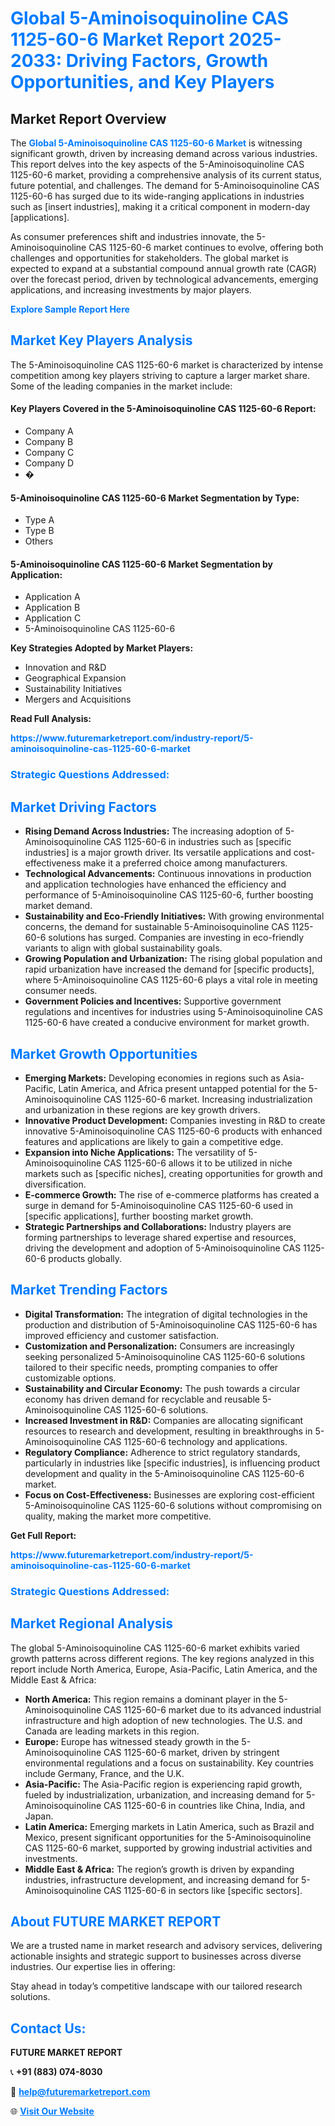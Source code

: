 <h1 style="color: #007BFF;">Global 5-Aminoisoquinoline CAS 1125-60-6 Market Report 2025-2033: Driving Factors, Growth Opportunities, and Key Players</h1>

<section id="overview">
<h2>Market Report Overview</h2>
<p>The <a href="https://www.futuremarketreport.com/industry-report/5-aminoisoquinoline-cas-1125-60-6-market" style="color: #007BFF; text-decoration: none;"><strong>Global 5-Aminoisoquinoline CAS 1125-60-6 Market</strong></a> is witnessing significant growth, driven by increasing demand across various industries. This report delves into the key aspects of the 5-Aminoisoquinoline CAS 1125-60-6 market, providing a comprehensive analysis of its current status, future potential, and challenges. The demand for 5-Aminoisoquinoline CAS 1125-60-6 has surged due to its wide-ranging applications in industries such as [insert industries], making it a critical component in modern-day [applications].</p>
<p>As consumer preferences shift and industries innovate, the 5-Aminoisoquinoline CAS 1125-60-6 market continues to evolve, offering both challenges and opportunities for stakeholders. The global market is expected to expand at a substantial compound annual growth rate (CAGR) over the forecast period, driven by technological advancements, emerging applications, and increasing investments by major players.</p>
</section>

<section id="overview">
<p><a href="https://www.futuremarketreport.com/request-sample/reportId=119804" style="color: #007BFF; text-decoration: none;"><strong>Explore Sample Report Here</strong></a></p>
</section>

<section id="key-players">
<h2 style="color: #007BFF;">Market Key Players Analysis</h2>
<p>The 5-Aminoisoquinoline CAS 1125-60-6 market is characterized by intense competition among key players striving to capture a larger market share. Some of the leading companies in the market include:</p>
<h4>Key Players Covered in the 5-Aminoisoquinoline CAS 1125-60-6 Report:</h4>
<ul><li>Company A</li><li>Company B</li><li>Company C</li><li>Company D</li><li>�</li></ul>
<h4>5-Aminoisoquinoline CAS 1125-60-6 Market Segmentation by Type:</h4>
<ul><li>Type A</li><li>Type B</li><li>Others</li></ul>

<h4>5-Aminoisoquinoline CAS 1125-60-6 Market Segmentation by Application:</h4>
<ul><li>Application A</li><li>Application B</li><li>Application C</li><li>5-Aminoisoquinoline CAS 1125-60-6</li></ul>
<p><strong>Key Strategies Adopted by Market Players:</strong></p>
<ul>
<li>Innovation and R&D</li>
<li>Geographical Expansion</li>
<li>Sustainability Initiatives</li>
<li>Mergers and Acquisitions</li>
</ul>
</section>

<section>
<p><strong>Read Full Analysis: </strong></p><a href="https://www.futuremarketreport.com/industry-report/5-aminoisoquinoline-cas-1125-60-6-market" style="color: #007BFF; text-decoration: none;"><strong>https://www.futuremarketreport.com/industry-report/5-aminoisoquinoline-cas-1125-60-6-market</strong></a>
<h3 style="color: #007BFF;">Strategic Questions Addressed:</h3>
</section>

<section id="driving-factors">
<h2 style="color: #007BFF;">Market Driving Factors</h2>
<ul>
<li><strong>Rising Demand Across Industries:</strong> The increasing adoption of 5-Aminoisoquinoline CAS 1125-60-6 in industries such as [specific industries] is a major growth driver. Its versatile applications and cost-effectiveness make it a preferred choice among manufacturers.</li>
<li><strong>Technological Advancements:</strong> Continuous innovations in production and application technologies have enhanced the efficiency and performance of 5-Aminoisoquinoline CAS 1125-60-6, further boosting market demand.</li>
<li><strong>Sustainability and Eco-Friendly Initiatives:</strong> With growing environmental concerns, the demand for sustainable 5-Aminoisoquinoline CAS 1125-60-6 solutions has surged. Companies are investing in eco-friendly variants to align with global sustainability goals.</li>
<li><strong>Growing Population and Urbanization:</strong> The rising global population and rapid urbanization have increased the demand for [specific products], where 5-Aminoisoquinoline CAS 1125-60-6 plays a vital role in meeting consumer needs.</li>
<li><strong>Government Policies and Incentives:</strong> Supportive government regulations and incentives for industries using 5-Aminoisoquinoline CAS 1125-60-6 have created a conducive environment for market growth.</li>
</ul>
</section>

<section id="growth-opportunities">
<h2 style="color: #007BFF;">Market Growth Opportunities</h2>
<ul>
<li><strong>Emerging Markets:</strong> Developing economies in regions such as Asia-Pacific, Latin America, and Africa present untapped potential for the 5-Aminoisoquinoline CAS 1125-60-6 market. Increasing industrialization and urbanization in these regions are key growth drivers.</li>
<li><strong>Innovative Product Development:</strong> Companies investing in R&D to create innovative 5-Aminoisoquinoline CAS 1125-60-6 products with enhanced features and applications are likely to gain a competitive edge.</li>
<li><strong>Expansion into Niche Applications:</strong> The versatility of 5-Aminoisoquinoline CAS 1125-60-6 allows it to be utilized in niche markets such as [specific niches], creating opportunities for growth and diversification.</li>
<li><strong>E-commerce Growth:</strong> The rise of e-commerce platforms has created a surge in demand for 5-Aminoisoquinoline CAS 1125-60-6 used in [specific applications], further boosting market growth.</li>
<li><strong>Strategic Partnerships and Collaborations:</strong> Industry players are forming partnerships to leverage shared expertise and resources, driving the development and adoption of 5-Aminoisoquinoline CAS 1125-60-6 products globally.</li>
</ul>
</section>

<section id="trending-factors">
<h2 style="color: #007BFF;">Market Trending Factors</h2>
<ul>
<li><strong>Digital Transformation:</strong> The integration of digital technologies in the production and distribution of 5-Aminoisoquinoline CAS 1125-60-6 has improved efficiency and customer satisfaction.</li>
<li><strong>Customization and Personalization:</strong> Consumers are increasingly seeking personalized 5-Aminoisoquinoline CAS 1125-60-6 solutions tailored to their specific needs, prompting companies to offer customizable options.</li>
<li><strong>Sustainability and Circular Economy:</strong> The push towards a circular economy has driven demand for recyclable and reusable 5-Aminoisoquinoline CAS 1125-60-6 solutions.</li>
<li><strong>Increased Investment in R&D:</strong> Companies are allocating significant resources to research and development, resulting in breakthroughs in 5-Aminoisoquinoline CAS 1125-60-6 technology and applications.</li>
<li><strong>Regulatory Compliance:</strong> Adherence to strict regulatory standards, particularly in industries like [specific industries], is influencing product development and quality in the 5-Aminoisoquinoline CAS 1125-60-6 market.</li>
<li><strong>Focus on Cost-Effectiveness:</strong> Businesses are exploring cost-efficient 5-Aminoisoquinoline CAS 1125-60-6 solutions without compromising on quality, making the market more competitive.</li>
</ul>
</section>

<section>
<p><strong>Get Full Report: </strong></p><a href="https://www.futuremarketreport.com/industry-report/5-aminoisoquinoline-cas-1125-60-6-market" style="color: #007BFF; text-decoration: none;"><strong>https://www.futuremarketreport.com/industry-report/5-aminoisoquinoline-cas-1125-60-6-market</strong></a>
<h3 style="color: #007BFF;">Strategic Questions Addressed:</h3>
</section>


<section id="regional-analysis">
<h2 style="color: #007BFF;">Market Regional Analysis</h2>
<p>The global 5-Aminoisoquinoline CAS 1125-60-6 market exhibits varied growth patterns across different regions. The key regions analyzed in this report include North America, Europe, Asia-Pacific, Latin America, and the Middle East & Africa:</p>
<ul>
<li><strong>North America:</strong> This region remains a dominant player in the 5-Aminoisoquinoline CAS 1125-60-6 market due to its advanced industrial infrastructure and high adoption of new technologies. The U.S. and Canada are leading markets in this region.</li>
<li><strong>Europe:</strong> Europe has witnessed steady growth in the 5-Aminoisoquinoline CAS 1125-60-6 market, driven by stringent environmental regulations and a focus on sustainability. Key countries include Germany, France, and the U.K.</li>
<li><strong>Asia-Pacific:</strong> The Asia-Pacific region is experiencing rapid growth, fueled by industrialization, urbanization, and increasing demand for 5-Aminoisoquinoline CAS 1125-60-6 in countries like China, India, and Japan.</li>
<li><strong>Latin America:</strong> Emerging markets in Latin America, such as Brazil and Mexico, present significant opportunities for the 5-Aminoisoquinoline CAS 1125-60-6 market, supported by growing industrial activities and investments.</li>
<li><strong>Middle East & Africa:</strong> The region’s growth is driven by expanding industries, infrastructure development, and increasing demand for 5-Aminoisoquinoline CAS 1125-60-6 in sectors like [specific sectors].</li>
</ul>
</section>

<footer>
<h2 style="color: #007BFF;">About FUTURE MARKET REPORT</h2>
<p>We are a trusted name in market research and advisory services, delivering actionable insights and strategic support to businesses across diverse industries. Our expertise lies in offering:</p>

<p>Stay ahead in today’s competitive landscape with our tailored research solutions.</p>

<h2 style="color: #007BFF;">Contact Us:</h2>
<p><strong>FUTURE MARKET REPORT</strong></p>
<p>📞 <strong>+91 (883) 074-8030</strong></p>
<p>📧 <strong><a href="mailto:help@futuremarketreport.com" style="color: #007BFF;">help@futuremarketreport.com</a></strong></p>
<p>🌐 <strong><a href="https://www.futuremarketreport.com/" style="color: #007BFF;">Visit Our Website</a></strong></p>
</footer>